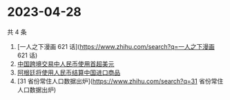 # 2023-04-28

共 4 条

<!-- BEGIN ZHIHUSEARCH -->
<!-- 最后更新时间 Fri Apr 28 2023 18:07:12 GMT+0800 (China Standard Time) -->
1. [一人之下漫画 621 话](https://www.zhihu.com/search?q=一人之下漫画 621 话)
1. [中国跨境交易中人民币使用首超美元](https://www.zhihu.com/search?q=中国跨境交易中人民币使用首超美元)
1. [阿根廷将使用人民币结算中国进口商品](https://www.zhihu.com/search?q=阿根廷将使用人民币结算中国进口商品)
1. [31 省份常住人口数据出炉](https://www.zhihu.com/search?q=31 省份常住人口数据出炉)
<!-- END ZHIHUSEARCH -->
